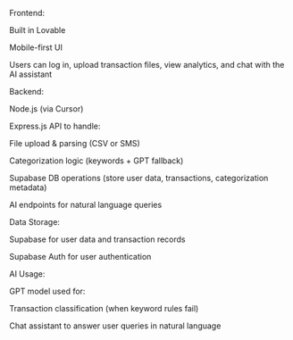 Frontend:

Built in Lovable

Mobile-first UI

Users can log in, upload transaction files, view analytics, and chat with the AI assistant

Backend:

Node.js (via Cursor)

Express.js API to handle:

File upload & parsing (CSV or SMS)

Categorization logic (keywords + GPT fallback)

Supabase DB operations (store user data, transactions, categorization metadata)

AI endpoints for natural language queries

Data Storage:

Supabase for user data and transaction records

Supabase Auth for user authentication

AI Usage:

GPT model used for:

Transaction classification (when keyword rules fail)

Chat assistant to answer user queries in natural language

